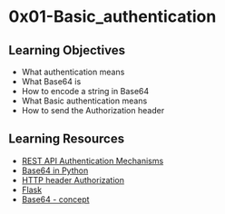 # 0x01-Basic_authentication
## Learning Objectives
- What authentication means
- What Base64 is
- How to encode a string in Base64
- What Basic authentication means
- How to send the Authorization header
## Learning Resources
- [REST API Authentication Mechanisms](https://www.youtube.com/watch?v=501dpx2IjGY)
- [Base64 in Python](https://docs.python.org/3.7/library/base64.html)
- [HTTP header Authorization](https://developer.mozilla.org/en-US/docs/Web/HTTP/Headers/Authorization#username)
- [Flask](https://palletsprojects.com/p/flask/)
- [Base64 - concept](https://en.wikipedia.org/wiki/Base64)